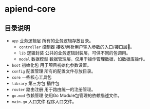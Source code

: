 # apiend-core

## 目录说明
- `app` 业务逻辑层	所有的业务逻辑存放目录。
  -   `controller` 控制器	接收/解析用户输入参数的入口/接口层。
  -   `lib` 逻辑封装	公共的业务逻辑封装层，可供不同的包调用。
  -   `model`	数据模型	数据管理层，仅用于操作管理数据，如数据库操作。
- `boot` 初始化包	用于项目初始化参数设置。
- `config` 配置管理	所有的配置文件存放目录。
- `core` 一些核心工具包
- `library` 第三方包 插件包
- `router` 路由注册	用于路由统一的注册管理。
- `go.mod`	依赖管理	使用Go Module包管理的依赖描述文件。
- `main.go` 入口文件	程序入口文件。


 